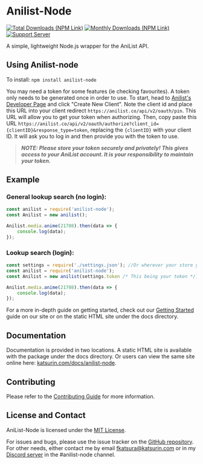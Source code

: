 # Anilist-Node
<a href="https://www.npmjs.com/package/anilist-node"><img src="https://img.shields.io/npm/dt/anilist-node?label=Downloads&logo=NPM" alt="Total Downloads (NPM Link)" /></a>
<a href="https://www.npmjs.com/package/anilist-node"><img src="https://img.shields.io/npm/dm/anilist-node?label=Monthly&logo=NPM" alt="Monthly Downloads (NPM Link)"/></a>
<a href="https://discord.gg/qKfqsjW"><img src="https://discordapp.com/api/guilds/303253034551476225/widget.png" alt="Support Server" /></a>

A simple, lightweight Node.js wrapper for the AniList API.

## Using Anilist-node
To install: `npm install anilist-node`

You may need a token for some features (ie checking favourites). A token only needs to be generated once in order to use. To start, head to [Anilist's Developer Page](https://anilist.co/settings/developer) and click "Create New Client". Note the client id and place this URL into your client redirect `https://anilist.co/api/v2/oauth/pin`. This URL will allow you to get your token when authorizing. Then, copy paste this URL `https://anilist.co/api/v2/oauth/authorize?client_id={clientID}&response_type=token`, replacing the `{clientID}` with your client ID. It will ask you to log in and then provide you with the token to use.

>***NOTE: Please store your token securely and privately! This gives access to your AniList account. It is your responsibility to maintain your token.***

## Example
### General lookup search (no login):
```javascript 
const anilist = require('anilist-node');
const Anilist = new anilist();

Anilist.media.anime(21708).then(data => {
    console.log(data);
});
```

### Lookup search (login):
```javascript
const settings = require('./settings.json'); //Or wherever your store your token.
const anilist = require('anilist-node');
const Anilist = new anilist(settings.token /* This being your token */);

Anilist.media.anime(21708).then(data => {
    console.log(data);
});
```

For a more in-depth guide on getting started, check out our [Getting Started](https://katsurin.com/docs/anilist-node/tutorial-Getting%20Started.html) guide on our site or on the static HTML site under the docs directory.

## Documentation
Documentation is provided in two locations. A static HTML site is available with the package under the docs directory. Or users can view the same site online here: [katsurin.com/docs/anilist-node](https://www.katsurin.com/docs/anilist-node/index.html).

## Contributing

Please refer to the [Contributing Guide](https://github.com/AurelicButter/AniList-Node/tree/master/.github/CONTRIBUTING.md) for more information. 

## License and Contact
AniList-Node is licensed under the [MIT License](LICENSE).

For issues and bugs, please use the issue tracker on the [GitHub repository](https://github.com/AurelicButter/AniList-Node/issues). For other needs, either contact me by email [fkatsura@katsurin.com](mailto:fkatsura@katsurin.com) or in my [Discord server](https://discord.gg/qKfqsjW) in the #anilist-node channel.
